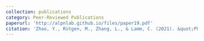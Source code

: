 ```yaml
---
collection: publications
category: Peer-Reviewed Publications
paperurl: 'http://alpnlab.github.io/files/paper19.pdf'
citation: 'Zhao, Y., Rütgen, M., Zhang, L., & Lamm, C. (2021). &quot;Pharmacological fMRI provides evidence for opioidergic modulation of discrimination of facial pain expressions.&quot; <i>Psychophysiology.</i> e13717.'
---
```


